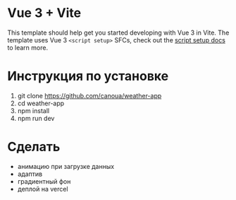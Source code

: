 # Vue 3 + Vite

This template should help get you started developing with Vue 3 in Vite. The template uses Vue 3 `<script setup>` SFCs, check out the [script setup docs](https://v3.vuejs.org/api/sfc-script-setup.html#sfc-script-setup) to learn more.

# Инструкция по установке

1. git clone https://github.com/canoua/weather-app
2. cd weather-app
3. npm install
4. npm run dev

# Сделать

- анимацию при загрузке данных
- адаптив
- градиентный фон
- деплой на vercel
